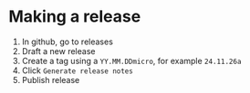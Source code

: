 # Making a release

1. In github, go to releases
2. Draft a new release 
3. Create a tag using a `YY.MM.DDmicro`, for example `24.11.26a`
4. Click `Generate release notes`
5. Publish release